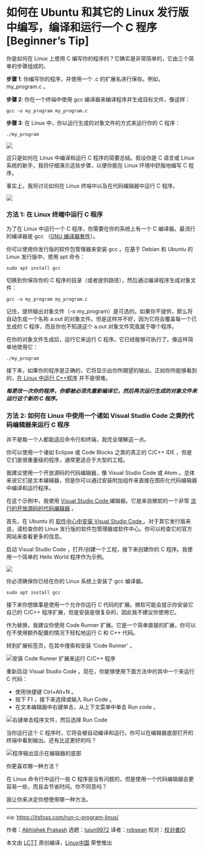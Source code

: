 [#]: collector: (lujun9972)
[#]: translator: (robsean)
[#]: reviewer: ( )
[#]: publisher: ( )
[#]: url: ( )
[#]: subject: (How to Write, Compile and Run a C Program in Ubuntu and Other Linux Distributions [Beginner’s Tip])
[#]: via: (https://itsfoss.com/run-c-program-linux/)
[#]: author: (Abhishek Prakash https://itsfoss.com/author/abhishek/)

如何在 Ubuntu 和其它的 Linux 发行版中编写，编译和运行一个 C 程序 [Beginner’s Tip]
======

你是如何在 Linux 上使用 C 编写你的程序的？它确实是非常简单的，它由三个简单的步骤组成的。

**步骤 1**: 你编写你的程序，并使用一个 .c 的扩展名进行保存。例如，my_program.c 。

**步骤 2**: 你在一个终端中使用 gcc 编译器来编译程序并生成目标文件，像这样：

```
gcc -o my_program my_program.c
```

**步骤 3**: 在 Linux 中，你以运行生成的对象文件的方式来运行你的 C 程序：

```
./my_program
```

![][1]

这只是如何在 Linux 中编译和运行 C 程序的简要总结。假设你是 C 语言或 Linux 系统的新手，我将仔细演示这些步骤，以便你能在 Linux 环境中舒服地编写 C 程序。

事实上，我将讨论如何在 Linux 终端中以及在代码编辑器中运行 C 程序。

![][2]

### 方法 1: 在 Linux 终端中运行 C 程序

为了在 Linux 中运行一个 C 程序，你需要在你的系统上有一个 C 编译器。最流行的编译器是 gcc （[GNU 编译器套件][3]）。

你可以使用你发行版的软件包管理器来安装 gcc 。在基于 Debian 和 Ubuntu 的 Linux 发行版中，使用 apt 命令：

```
sudo apt install gcc
```

切换到你保存你的 C 程序的目录（或者提供路径），然后通过编译程序生成对象文件：

```
gcc -o my_program my_program.c
```

记住，提供输出对象文件（-o my_program）是可选的。如果你不提供，那么将自动生成一个名称 a.out 的对象文件。但是这样并不好，因为它将会覆盖每一个已生成的 C 程序，而且你也不知道这个 a.out 对象文件究竟属于哪个程序。

在你的对象文件生成后，运行它来运行 C 程序。它已经能够可执行了。像这样简单地使用它：

```
./my_program
```

接下来，如果你的程序是正确的，它将显示出你所期望的输出。正如你所能够看到的，[在 Linux 中运行 C++程序][4] 并不是很难。

_**每更改一次你的程序，你都被必须先重新编译它，然后再次运行生成的对象文件来运行这个新的 C 程序。**_

### 方法 2: 如何在 Linux 中使用一个诸如 Visual Studio Code 之类的代码编辑器来运行 C 程序

并不是每一个人都能适应命令行和终端，我完全理解这一点。

你可以使用一个诸如 Eclipse 或 Code Blocks 之类的真正的 C/C++ IDE ，但是它们是很重量级的程序，通常更适合于大型的工程。

我建议使用一个开放源码的代码编辑器，像 Visual Studio Code 或 Atom 。总体来说它们是文本编辑器，但是你可以通过安装附加组件来直接在图形化代码编辑器中编译和运行程序。

在这个示例中，我使用 [Visual Studio Code ][5] 编辑器。它是来自微软的一个非常 [流行的开放源码的代码编辑器][6] 。

首先，在 Ubuntu 的 [软件中心中安装 Visual Studio Code ][7] 。对于其它发行版来说，请检查你的 Linux 发行版的软件包管理器或软件中心。你可以检查它的官方网站来查看更多的信息。

启动 Visual Studio Code ，打开/创建一个工程，接下来创建你的 C 程序。我使用一个简单的 Hello World 程序作为示例。

![][8]

你必须确保你已经在你的 Linux 系统上安装了 gcc 编译器。

```
sudo apt install gcc
```

接下来你想做事是使用一个允许你运行 C 代码的扩展。微软可能会提示你安装它自己的 C/C++ 程序扩展，但是安装是很复杂的，因此我不建议你使用它。

作为替换，我建议你使用 Code Runner 扩展。它是一个简单直接的扩展，你可以在不使用额外配置的情况下轻松地运行 C 和 C++ 代码。

转到扩展标签页，在其中搜索和安装 ‘Code Runner’ 。

![安装 Code Runner 扩展来运行 C/C++ 程序][9]

重新启动 Visual Studio Code 。现在，你能够使用下面方法中的其中一个来运行 C 代码：

  * 使用快捷键 Ctrl+Alt+N 。
  * 按下 F1 ，接下来选择或输入 Run Code 。
  * 在文本编辑器中右键单击，从上下文菜单中单击 Run code 。



![右键单击程序文件，然后选择 Run Code][10]

当你运行这个 C 程序时，它将会被自动编译和运行。你可以在编辑器底部打开的终端中看到输出。还有比这更好的吗？

![程序输出显示在编辑器的底部][11]

你更喜欢哪一种方法？

在 Linux 命令行中运行一些 C 程序是没有问题的，但是使用一个代码编辑器会更容易一些，而且会节省时间。你不同意吗？

我让你来决定你想使用哪一种方法。

--------------------------------------------------------------------------------

via: https://itsfoss.com/run-c-program-linux/

作者：[Abhishek Prakash][a]
选题：[lujun9972][b]
译者：[robsean](https://github.com/robsean)
校对：[校对者ID](https://github.com/校对者ID)

本文由 [LCTT](https://github.com/LCTT/TranslateProject) 原创编译，[Linux中国](https://linux.cn/) 荣誉推出

[a]: https://itsfoss.com/author/abhishek/
[b]: https://github.com/lujun9972
[1]: https://i0.wp.com/itsfoss.com/wp-content/uploads/2020/11/running-c-program-linux.png?resize=795%2C399&ssl=1
[2]: https://i1.wp.com/itsfoss.com/wp-content/uploads/2020/11/Run-C-Program-Linux.png?resize=800%2C450&ssl=1
[3]: https://gcc.gnu.org/
[4]: https://itsfoss.com/c-plus-plus-ubuntu/
[5]: https://code.visualstudio.com
[6]: https://itsfoss.com/best-modern-open-source-code-editors-for-linux/
[7]: https://itsfoss.com/install-visual-studio-code-ubuntu/
[8]: https://i1.wp.com/itsfoss.com/wp-content/uploads/2020/11/c-program-visual-studio-code-linux.png?resize=800%2C441&ssl=1
[9]: https://i2.wp.com/itsfoss.com/wp-content/uploads/2020/11/running-c-program-in-linux-with-visual-studio-code.png?resize=800%2C500&ssl=1
[10]: https://i2.wp.com/itsfoss.com/wp-content/uploads/2020/11/running-c-program-in-linux-with-visual-studio-code.jpg?resize=800%2C500&ssl=1
[11]: https://i0.wp.com/itsfoss.com/wp-content/uploads/2020/11/run-c-program-in-linux-with-visual-studio-code.jpg?resize=800%2C500&ssl=1

